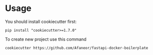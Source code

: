 # Usage
You should install cookiecutter first:

`pip install "cookiecutter>=1.7.0"`

To create new project use this command

`cookiecutter https://github.com/Afaneor/fastapi-docker-boilerplate`